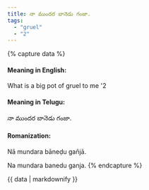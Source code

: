 ```yaml
---
title: నా ముందర బానెడు గంజా.
tags:
  - "gruel"
  - "2"
---
```


{% capture data %}
#### Meaning in English:
What is a big pot of gruel to me '2

#### Meaning in Telugu:
నా ముందర బానెడు గంజా.

#### Romanization:
Nā mundara bāneḍu gan̄jā.

Na mundara banedu ganja.
{% endcapture %}

{{ data | markdownify }}

